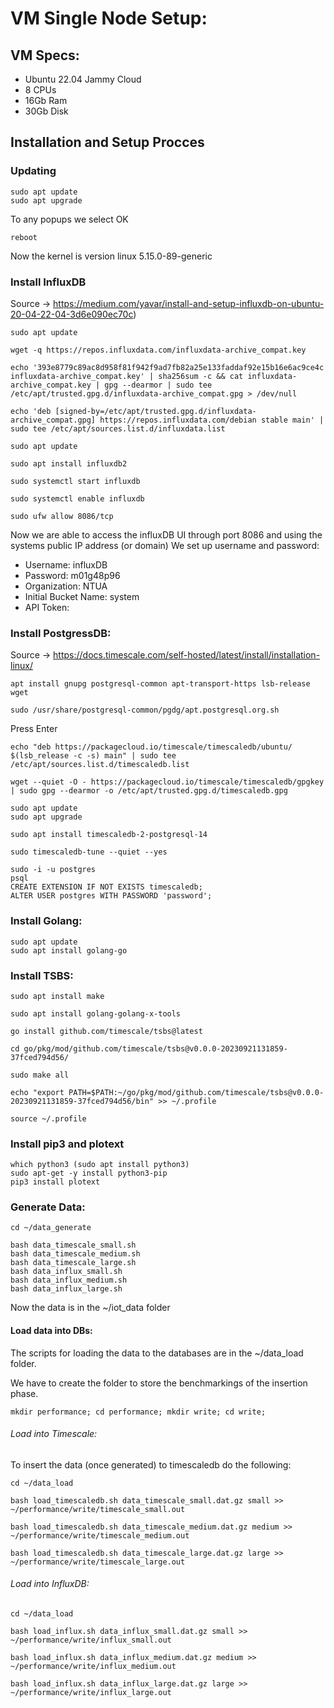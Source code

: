 # VM Single Node Setup:


## VM Specs:
- Ubuntu 22.04 Jammy Cloud
- 8 CPUs
- 16Gb Ram
- 30Gb Disk

## Installation and Setup Procces

### Updating

```
sudo apt update
sudo apt upgrade
```

To any popups we select OK
```
reboot
```
	
Now the kernel is version linux 5.15.0-89-generic
	
### Install InfluxDB
Source -> https://medium.com/yavar/install-and-setup-influxdb-on-ubuntu-20-04-22-04-3d6e090ec70c)
		
```
sudo apt update
```

```
wget -q https://repos.influxdata.com/influxdata-archive_compat.key
```

```
echo '393e8779c89ac8d958f81f942f9ad7fb82a25e133faddaf92e15b16e6ac9ce4c influxdata-archive_compat.key' | sha256sum -c && cat influxdata-archive_compat.key | gpg --dearmor | sudo tee /etc/apt/trusted.gpg.d/influxdata-archive_compat.gpg > /dev/null
```

```
echo 'deb [signed-by=/etc/apt/trusted.gpg.d/influxdata-archive_compat.gpg] https://repos.influxdata.com/debian stable main' | sudo tee /etc/apt/sources.list.d/influxdata.list
```

```
sudo apt update
```

```
sudo apt install influxdb2
```

```
sudo systemctl start influxdb
```

```
sudo systemctl enable influxdb
```

```
sudo ufw allow 8086/tcp
```
		
Now we are able to access the influxDB UI through port 8086 and using the systems public IP address (or domain)
We set up username and password:
- Username: influxDB
- Password: m01g48p96
- Organization: NTUA
- Initial Bucket Name: system
- API Token: 

### Install PostgressDB:
Source -> https://docs.timescale.com/self-hosted/latest/install/installation-linux/

```
apt install gnupg postgresql-common apt-transport-https lsb-release wget
```

```
sudo /usr/share/postgresql-common/pgdg/apt.postgresql.org.sh
```

Press Enter

```
echo "deb https://packagecloud.io/timescale/timescaledb/ubuntu/ $(lsb_release -c -s) main" | sudo tee /etc/apt/sources.list.d/timescaledb.list
```


```
wget --quiet -O - https://packagecloud.io/timescale/timescaledb/gpgkey | sudo gpg --dearmor -o /etc/apt/trusted.gpg.d/timescaledb.gpg
```

```
sudo apt update
sudo apt upgrade
```

```
sudo apt install timescaledb-2-postgresql-14
```

```
sudo timescaledb-tune --quiet --yes
```

```
sudo -i -u postgres
psql
CREATE EXTENSION IF NOT EXISTS timescaledb;
ALTER USER postgres WITH PASSWORD 'password';
```

### Install Golang:
```
sudo apt update
sudo apt install golang-go
```
		
### Install TSBS:
```
sudo apt install make
```

```
sudo apt install golang-golang-x-tools
```

```
go install github.com/timescale/tsbs@latest
```

```
cd go/pkg/mod/github.com/timescale/tsbs@v0.0.0-20230921131859-37fced794d56/
```

```
sudo make all
```


```
echo "export PATH=$PATH:~/go/pkg/mod/github.com/timescale/tsbs@v0.0.0-20230921131859-37fced794d56/bin" >> ~/.profile
```

```
source ~/.profile
```

### Install pip3 and plotext

```
which python3 (sudo apt install python3)
sudo apt-get -y install python3-pip
pip3 install plotext
```

### Generate Data:
```
cd ~/data_generate
```

```
bash data_timescale_small.sh
bash data_timescale_medium.sh
bash data_timescale_large.sh
bash data_influx_small.sh
bash data_influx_medium.sh
bash data_influx_large.sh
```

Now the data is in the ~/iot_data folder
		
#### Load data into DBs:
The scripts for loading the data to the databases are in the ~/data_load folder.

We have to create the folder to store the benchmarkings of the insertion phase.
```
mkdir performance; cd performance; mkdir write; cd write;
```

###### Load into Timescale:
To insert the data (once generated) to timescaledb do the following:

```
cd ~/data_load
```
```
bash load_timescaledb.sh data_timescale_small.dat.gz small >> ~/performance/write/timescale_small.out
```
```
bash load_timescaledb.sh data_timescale_medium.dat.gz medium >> ~/performance/write/timescale_medium.out
```
```
bash load_timescaledb.sh data_timescale_large.dat.gz large >> ~/performance/write/timescale_large.out
```

###### Load into InfluxDB:

```
cd ~/data_load
```
```
bash load_influx.sh data_influx_small.dat.gz small >> ~/performance/write/influx_small.out
```
```
bash load_influx.sh data_influx_medium.dat.gz medium >> ~/performance/write/influx_medium.out
```
```
bash load_influx.sh data_influx_large.dat.gz large >> ~/performance/write/influx_large.out
```